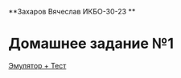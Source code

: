 **Захаров Вячеслав ИКБО-30-23 **
# Домашнее задание №1
[Эмулятор + Тест](https://github.com/Dobryak-Dontow/config.homeworks/tree/main/1%20project)
